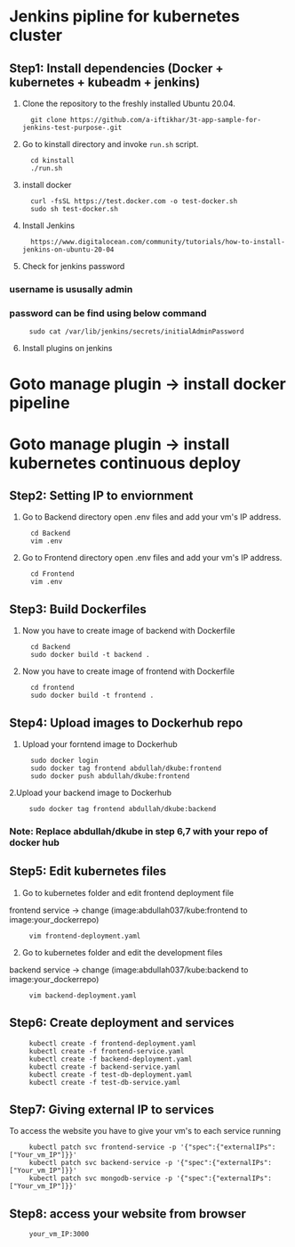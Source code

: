 # Jenkins pipline for kubernetes cluster

## Step1: Install dependencies (Docker + kubernetes + kubeadm + jenkins)
1. Clone the repository to the freshly installed Ubuntu 20.04.

         git clone https://github.com/a-iftikhar/3t-app-sample-for-jenkins-test-purpose-.git
     
2. Go to kinstall directory and invoke `run.sh` script.
         
         cd kinstall
         ./run.sh  

3. install docker

         curl -fsSL https://test.docker.com -o test-docker.sh
         sudo sh test-docker.sh

4. Install Jenkins

         https://www.digitalocean.com/community/tutorials/how-to-install-jenkins-on-ubuntu-20-04



5. Check for jenkins password 

### username is ususally admin

### password can be find using below command

         sudo cat /var/lib/jenkins/secrets/initialAdminPassword

6. Install plugins on jenkins

# Goto manage plugin -> install docker pipeline
# Goto manage plugin -> install kubernetes continuous deploy

## Step2: Setting IP to enviornment 

1. Go to Backend directory open .env files and add your vm's IP address.
         
         cd Backend
         vim .env

2. Go to Frontend directory open .env files and add your vm's IP address.
         
         cd Frontend
         vim .env
         
## Step3: Build Dockerfiles

1. Now you have to create image of backend with Dockerfile
         
         cd Backend
         sudo docker build -t backend .

2. Now you have to create image of frontend with Dockerfile
         
         cd frontend
         sudo docker build -t frontend .
         
## Step4: Upload images to Dockerhub repo
         
1. Upload your forntend image to Dockerhub
         
         sudo docker login
         sudo docker tag frontend abdullah/dkube:frontend
         sudo docker push abdullah/dkube:frontend

2.Upload your backend image to Dockerhub

         sudo docker tag frontend abdullah/dkube:backend
         
### Note: Replace abdullah/dkube in step 6,7 with your repo of docker hub

## Step5: Edit kubernetes files

1. Go to kubernetes folder and edit frontend deployment file

frontend service -> change (image:abdullah037/kube:frontend to image:your_dockerrepo)
         
         vim frontend-deployment.yaml 

2. Go to kubernetes folder and edit the development files

backend service -> change (image:abdullah037/kube:backend to image:your_dockerrepo)
         
         vim backend-deployment.yaml
         
## Step6: Create deployment and services 

         kubectl create -f frontend-deployment.yaml
         kubectl create -f frontend-service.yaml
         kubectl create -f backend-deployment.yaml
         kubectl create -f backend-service.yaml
         kubectl create -f test-db-deployment.yaml
         kubectl create -f test-db-service.yaml

## Step7: Giving external IP to services

To access the website you have to give your vm's to each service running
         
         kubectl patch svc frontend-service -p '{"spec":{"externalIPs":["Your_vm_IP"]}}' 
         kubectl patch svc backend-service -p '{"spec":{"externalIPs":["Your_vm_IP"]}}'
         kubectl patch svc mongodb-service -p '{"spec":{"externalIPs":["Your_vm_IP"]}}'

## Step8: access your website from browser
          
         your_vm_IP:3000












